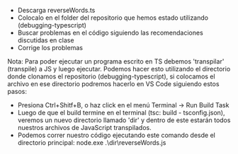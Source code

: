   - Descarga reverseWords.ts
  - Colocalo en el folder del repositorio que hemos estado utilizando (debugging-typescript)
  - Buscar problemas en el código siguiendo las recomendaciones discutidas en clase
  - Corrige los problemas


Nota: Para poder ejecutar un programa escrito en TS debemos 'transpilar' (transpile) a JS y luego ejecutar. Podemos hacer esto utilizando el directorio donde clonamos el repositorio (debugging-typescript), si colocamos el archivo en ese directorio podremos hacerlo en VS Code siguiendo estos pasos:
  - Presiona Ctrl+Shitf+B, o haz click en el menú Terminal -> Run Build Task 
  - Luego de que el build termine en el terminal (tsc: build - tsconfig.json), veremos un nuevo directorio llamado 'dir' y dentro de este estarán todos nuestros archivos de JavaScript transpilados.
 - Podemos correr nuestro código ejecutando este comando desde el directorio principal: node.exe .\dir\reverseWords.js